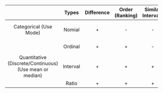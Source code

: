 |                                                         |   Types  | Difference | Order (Ranking) | Similar Intervals | Meaningful Zero Point | Example                                 |
|:-------------------------------------------------------:|:--------:|:----------:|:---------------:|:-----------------:|:---------------------:|-----------------------------------------|
|                  Categorical (Use Mode)                 |  Nomial  |      +     |        -        |         -         |           -           | Nationality(French, Spanish...), Gender |
|                                                         |  Ordinal |      +     |        +        |         -         |           -           |         Prize(1st, 2nd, 3rd...)         |
| Quantitative (Discrete/Continuous) (Use mean or median) | Interval |      +     |        +        |         +         |           -           |                   Age                   |
|                                                         |   Ratio  |      +     |        +        |         +         |           +           |                  Height                 |